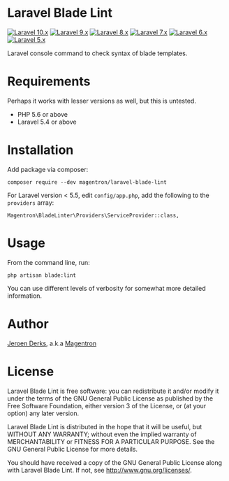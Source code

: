 # Laravel Blade Lint

[![Laravel 10.x](https://img.shields.io/badge/Laravel-10.x-green.svg)](https://github.com/laravel/framework/tree/10.x)
[![Laravel 9.x](https://img.shields.io/badge/Laravel-9.x-green.svg)](https://github.com/laravel/framework/tree/9.x)
[![Laravel 8.x](https://img.shields.io/badge/Laravel-8.x-green.svg)](https://github.com/laravel/framework/tree/8.x)
[![Laravel 7.x](https://img.shields.io/badge/Laravel-7.x-green.svg)](https://github.com/laravel/framework/tree/7.x)
[![Laravel 6.x](https://img.shields.io/badge/Laravel-6.x-green.svg)](https://github.com/laravel/framework/tree/6.x)
[![Laravel 5.x](https://img.shields.io/badge/Laravel-5.x-green.svg)](https://github.com/laravel/framework/tree/5.8)

Laravel console command to check syntax of blade templates.

# Requirements

Perhaps it works with lesser versions as well, but this is untested.

- PHP 5.6 or above
- Laravel 5.4 or above

# Installation

Add package via composer:

    composer require --dev magentron/laravel-blade-lint

For Laravel version < 5.5, edit `config/app.php`, add the following to
the `providers` array:

    Magentron\BladeLinter\Providers\ServiceProvider::class,

# Usage

From the command line, run:

    php artisan blade:lint

You can use different levels of verbosity for somewhat more detailed
information.

# Author
 
[Jeroen Derks](https://www.phpfreelancer.nl), a.k.a [Magentron](https://github.com/Magentron)

# License

Laravel Blade Lint is free software: you can redistribute it and/or
modify it under the terms of the GNU General Public License as published
by the Free Software Foundation, either version 3 of the License, or (at
your option) any later version.

Laravel Blade Lint is distributed in the hope that it will be useful,
but WITHOUT ANY WARRANTY; without even the implied warranty of
MERCHANTABILITY or FITNESS FOR A PARTICULAR PURPOSE.  See the
GNU General Public License for more details.

You should have received a copy of the GNU General Public License along
with Laravel Blade Lint.  If not, see <http://www.gnu.org/licenses/>.
